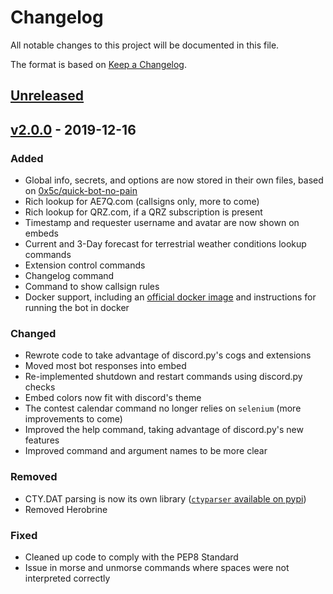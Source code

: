 # Changelog
All notable changes to this project will be documented in this file.

The format is based on [Keep a Changelog](https://keepachangelog.com/en/1.0.0/).

## [Unreleased](https://github.com/classabbyamp/discord-qrm2/compare/v2.0.0...HEAD)
## [v2.0.0](https://github.com/classabbyamp/discord-qrm2/releases/tag/v2.0.0) - 2019-12-16
### Added
- Global info, secrets, and options are now stored in their own files, based on [0x5c/quick-bot-no-pain](https://github.com/0x5c/quick-bot-no-pain)
- Rich lookup for AE7Q.com (callsigns only, more to come)
- Rich lookup for QRZ.com, if a QRZ subscription is present
- Timestamp and requester username and avatar are now shown on embeds
- Current and 3-Day forecast for terrestrial weather conditions lookup commands
- Extension control commands
- Changelog command
- Command to show callsign rules
- Docker support, including an [official docker image](https://hub.docker.com/r/classabbyamp/discord-qrm2) and instructions for running the bot in docker
### Changed
- Rewrote code to take advantage of discord.py's cogs and extensions
- Moved most bot responses into embed
- Re-implemented shutdown and restart commands using discord.py checks
- Embed colors now fit with discord's theme
- The contest calendar command no longer relies on `selenium` (more improvements to come)
- Improved the help command, taking advantage of discord.py's new features
- Improved command and argument names to be more clear
### Removed
- CTY.DAT parsing is now its own library ([`ctyparser` available on pypi](https://pypi.org/project/ctyparser/))
- Removed Herobrine
### Fixed
- Cleaned up code to comply with the PEP8 Standard
- Issue in morse and unmorse commands where spaces were not interpreted correctly
